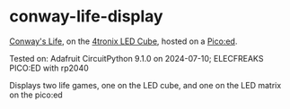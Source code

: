 # conway-life-display

[Conway's Life](https://en.wikipedia.org/wiki/Conway%27s_Game_of_Life), on the [4tronix LED Cube](https://shop.4tronix.co.uk/products/cubebit), hosted on a [Pico:ed](https://www.elecfreaks.com/learn-en/pico-ed/index.html).

Tested on: Adafruit CircuitPython 9.1.0 on 2024-07-10; ELECFREAKS PICO:ED with rp2040

Displays two life games, one on the LED cube, and one on the LED matrix on the pico:ed